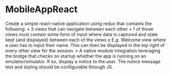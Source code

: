 # MobileAppReact

Create a simple react-native application using redux that contains the following:
•	3 views that can navigate between each other
•	1 of those views must contain some form of input where data is captured and state kept (and displayed) between each of the views
o	E.g. Welcome view where a user has to input their name. This can then be displayed in the top right of every other view for the session.
•	A native module integration leveraging the bridge that checks on startup whether the app is running on an emulator/simulator. If so, display a notice to the user. The notice message text and styling should be configurable through JS.
